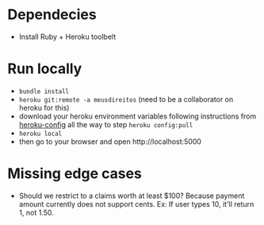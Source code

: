 # Dependecies

* Install Ruby + Heroku toolbelt

# Run locally

* `bundle install`
* `heroku git:remote -a meusdireitos` (need to be a collaborator on heroku for this)
*  download your heroku environment variables following instructions from [heroku-config](https://github.com/ddollar/heroku-config) all the way to step `heroku config:pull`
* `heroku local`
*  then go to your browser and open http://localhost:5000

# Missing edge cases

* Should we restrict to a claims worth at least $100? Because payment amount currently does not support cents. Ex: If user types 10, it'll return 1, not 1.50.
